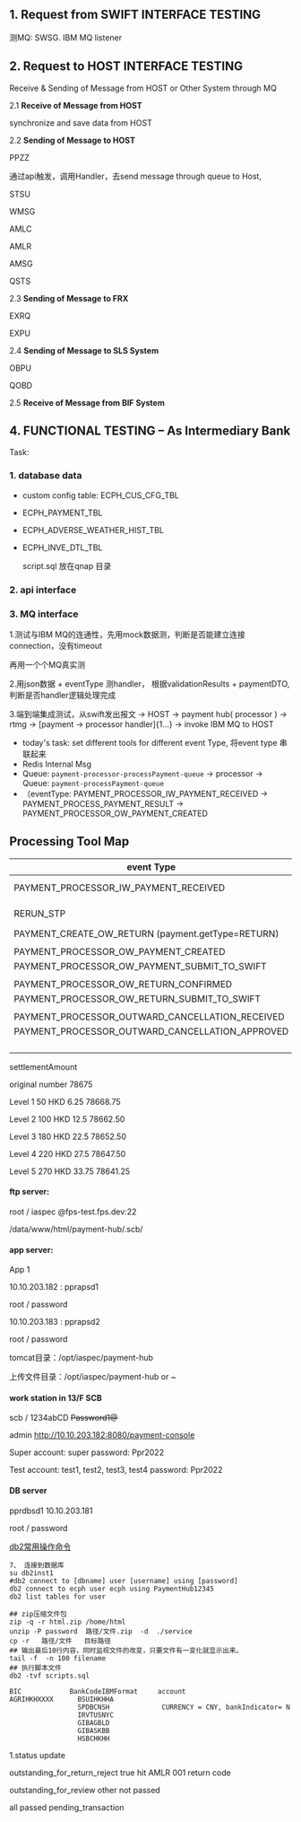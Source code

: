 ## 1. Request from SWIFT INTERFACE TESTING

测MQ: SWSG. IBM MQ listener

## 2. Request to HOST INTERFACE TESTING

 Receive & Sending of Message from HOST or Other System through MQ

2.1 **Receive of Message from HOST**

synchronize and save data from HOST

2.2 **Sending of Message to HOST**

PPZZ

通过api触发，调用Handler，去send  message through queue to Host, 

STSU

WMSG

AMLC

AMLR

AMSG

QSTS

2.3 **Sending of Message to FRX**

EXRQ

EXPU

2.4 **Sending of Message to SLS System**

OBPU

QOBD

2.5 **Receive of Message from BIF System**





## 4. FUNCTIONAL TESTING – As Intermediary Bank



Task:

### 1. database data

* custom config table: ECPH_CUS_CFG_TBL

* ECPH_PAYMENT_TBL

* ECPH_ADVERSE_WEATHER_HIST_TBL

* ECPH_INVE_DTL_TBL

  script.sql 放在qnap 目录

### 2. api interface

### 3. MQ interface





1.测试与IBM MQ的连通性，先用mock数据测，判断是否能建立连接connection，没有timeout

再用一个个MQ真实测

2.用json数据 + eventType 测handler， 根据validationResults + paymentDTO, 判断是否handler逻辑处理完成

3.端到端集成测试，从swift发出报文 -> HOST -> payment hub( processor ) -> rtmg -> [payment -> processor handler]{1...} -> invoke IBM MQ to HOST 

* today's task:   set different tools for different event Type,  将event type 串联起来
* Redis Internal Msg
*  Queue: <code>payment-processor-processPayment-queue</code>   -> processor  ->  Queue: <code>payment-processPayment-queue</code> 
*  （eventType:  PAYMENT_PROCESSOR_IW_PAYMENT_RECEIVED ->  PAYMENT_PROCESS_PAYMENT_RESULT  -> PAYMENT_PROCESSOR_OW_PAYMENT_CREATED

## Processing Tool Map

| event Type                                        | processing Tools                    | Action Type                  |
| ------------------------------------------------- | ----------------------------------- | ---------------------------- |
| PAYMENT_PROCESSOR_IW_PAYMENT_RECEIVED             | invoke payment [CREATE_OW_PAYMENT]  | CREATE_OW_PAYMENT            |
| RERUN_STP                                         | invoke payment [CREATE_OW_PAYMENT]  | CREATE_OW_PAYMENT            |
| PAYMENT_CREATE_OW_RETURN (payment.getType=RETURN) | no tool so far, manual process      | CREATE_OW_PAYMENT            |
|                                                   |                                     |                              |
| PAYMENT_PROCESSOR_OW_PAYMENT_CREATED              | invoke payment: batch1 -> batch2    | SUBMIT_to_SWITFT             |
| PAYMENT_PROCESSOR_OW_PAYMENT_SUBMIT_TO_SWIFT      | processUpdPaymentProcessingTools    | Process_update               |
|                                                   |                                     |                              |
| PAYMENT_PROCESSOR_OW_RETURN_CONFIRMED             | no tool, waiting for rerun          |                              |
| PAYMENT_PROCESSOR_OW_RETURN_SUBMIT_TO_SWIFT       | no tool, save updated payment in db |                              |
|                                                   |                                     |                              |
| PAYMENT_PROCESSOR_OUTWARD_CANCELLATION_RECEIVED   | no tool                             |                              |
| PAYMENT_PROCESSOR_OUTWARD_CANCELLATION_APPROVED   | no tool,                            | SUBMIT_PAYMENT_STATUS_REPORT |
|                                                   |                                     |                              |
|                                                   |                                     |                              |
|                                                   |                                     |                              |
|                                                   |                                     |                              |



settlementAmount

original number                                                                        78675

Level 1                         50 HKD                   6.25                       78668.75

Level 2                        100 HKD                   12.5                      78662.50

Level 3                        180 HKD                   22.5                      78652.50

Level 4                        220 HKD                    27.5        			  78647.50

Level 5                        270 HKD                    33.75        			78641.25



####  ftp server:

root / iaspec  @fps-test.fps.dev:22

/data/www/html/payment-hub/.scb/



####  app  server:

App 1

10.10.203.182  :  pprapsd1     

root / password

10.10.203.183  :  pprapsd2     

root / password

tomcat目录：/opt/iaspec/payment-hub

上传文件目录：/opt/iaspec/payment-hub or ~  



####  work station in 13/F SCB

scb / 1234abCD    ~~Password1@~~

admin    http://10.10.203.182:8080/payment-console

Super account: super   password: Ppr2022

Test account: test1, test2, test3, test4    password: Ppr2022

#### DB server

pprdbsd1   10.10.203.181

root / password

[db2常用操作命令](https://cloud.tencent.com/developer/article/1414071)

````shell
7、 连接到数据库 　
su db2inst1
#db2 connect to [dbname] user [username] using [password]
db2 connect to ecph user ecph using PaymentHub12345
db2 list tables for user

## zip压缩文件包
zip -q -r html.zip /home/html
unzip -P password  路径/文件.zip  -d  ./service
cp -r   路径/文件   目标路径
## 输出最后10行内容，同时监视文件的改变，只要文件有一变化就显示出来。
tail -f  -n 100 filename
## 执行脚本文件
db2 -tvf scripts.sql

BIC            BankCodeIBMFormat     account
AGRIHKHXXXX      BSUIHKHHA 
                 SPDBCNSH             CURRENCY = CNY, bankIndicator= N
                 IRVTUSNYC
                 GIBAGBLD
                 GIBASKBB
                 HSBCHKHH
````



1.status update

outstanding_for_return_reject    true hit AMLR 001 return code

outstanding_for_review    other not passed  

all passed     pending_transaction
